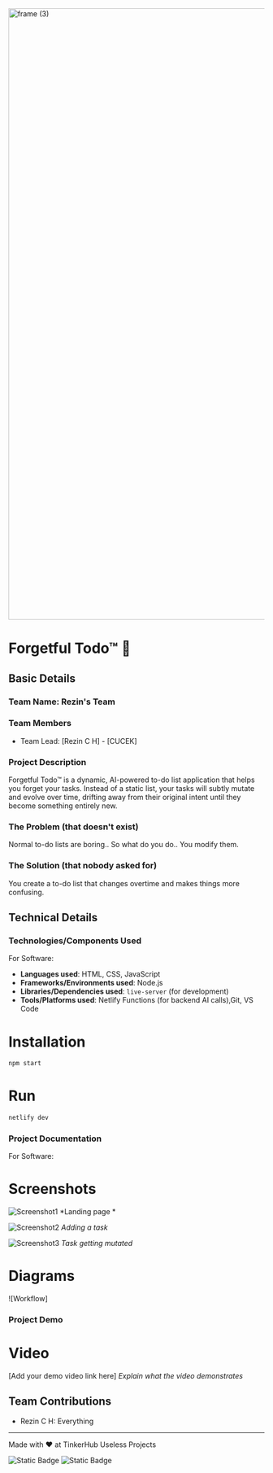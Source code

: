 <img width="3188" height="1202" alt="frame (3)" src="https://github.com/user-attachments/assets/517ad8e9-ad22-457d-9538-a9e62d137cd7" />


# Forgetful Todo™  🎯


## Basic Details
### Team Name: Rezin's Team


### Team Members
- Team Lead: [Rezin C H] - [CUCEK]

### Project Description
Forgetful Todo™ is a dynamic, AI-powered to-do list application that helps you forget your tasks. Instead of a static list, your tasks will subtly mutate and evolve over time, drifting away from their original intent until they become something entirely new.

### The Problem (that doesn't exist)
Normal to-do lists are boring.. So what do you do.. You modify them.

### The Solution (that nobody asked for)
You create a to-do list that changes overtime and makes things more confusing.

## Technical Details
### Technologies/Components Used
For Software:
- **Languages used**: HTML, CSS, JavaScript
- **Frameworks/Environments used**: Node.js
- **Libraries/Dependencies used**: `live-server` (for development)
- **Tools/Platforms used**: Netlify Functions (for backend AI calls),Git, VS Code




# Installation
```bash
npm start
```

# Run
```bash
netlify dev
```

### Project Documentation
For Software:

# Screenshots 
![Screenshot1](https://ibb.co/8nJ3Sxdh/ss1.png)
*Landing page *

![Screenshot2](https://i.ibb.co/TDVMZZGJ/ss2.png)
*Adding a task*

![Screenshot3](https://i.ibb.co/XZX4FcbG/ss3.png)
*Task getting mutated*

# Diagrams
![Workflow]



### Project Demo
# Video
[Add your demo video link here]
*Explain what the video demonstrates*


## Team Contributions
- Rezin C H: Everything

---
Made with ❤️ at TinkerHub Useless Projects 

![Static Badge](https://img.shields.io/badge/TinkerHub-24?color=%23000000&link=https%3A%2F%2Fwww.tinkerhub.org%2F)
![Static Badge](https://img.shields.io/badge/UselessProjects--25-25?link=https%3A%2F%2Fwww.tinkerhub.org%2Fevents%2FQ2Q1TQKX6Q%2FUseless%2520Projects)
